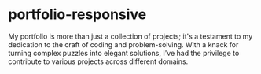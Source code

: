 # portfolio-responsive
My portfolio is more than just a collection of projects; it's a testament to my dedication to the craft of coding and problem-solving. With a knack for turning complex puzzles into elegant solutions, I've had the privilege to contribute to various projects across different domains.
